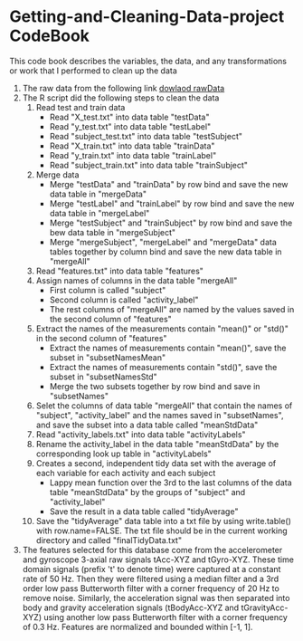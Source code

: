 # Getting-and-Cleaning-Data-project CodeBook
This code book describes the variables, the data, and any transformations or work that I performed to clean up the data

1. The raw data from the following link
  [dowlaod rawData](https://d396qusza40orc.cloudfront.net/getdata%2Fprojectfiles%2FUCI%20HAR%20Dataset.zip)
2. The R script did the following steps to clean the data
    1. Read test and train data
       - Read "X_test.txt" into data table "testData"
       - Read "y_test.txt" into data table "testLabel"
       - Read "subject_test.txt" into data table "testSubject"
       - Read "X_train.txt" into data table "trainData"
       - Read "y_train.txt" into data table "trainLabel"
       - Read "subject_train.txt" into data table "trainSubject"
    2. Merge data
       - Merge "testData" and "trainData" by row bind and save the new data table in "mergeData"
       - Merge "testLabel" and "trainLabel" by row bind and save the new data table in "mergeLabel"
       - Merge "testSubject" and "trainSubject" by row bind and save the bew data table in "mergeSubject"
       - Merge "mergeSubject", "mergeLabel" and "mergeData" data tables together by column bind and save the new data table in "mergeAll"
    3. Read "features.txt" into data table "features"
    4. Assign names of columns in the data table "mergeAll"
       - First column is called "subject"
       - Second column is called "activity_label"
       - The rest columns of "mergeAll" are named by the values saved in the second column of "features"
    5. Extract the names of the measurements contain "mean()" or "std()" in the second column of "features"
       - Extract the names of measurements contain "mean()", save the subset in "subsetNamesMean"
       - Extract the names of measurements contain "std()", save the subset in "subsetNamesStd"
       - Merge the two subsets together by row bind and save in "subsetNames"
    6. Selet the columns of data table "mergeAll" that contain the names of "subject", "activity_label" and the names saved in "subsetNames", and save the subset into a data table called "meanStdData"
    7. Read "activity_labels.txt" into data table "activityLabels"
    8. Rename the activity_label in the data table "meanStdData" by the corresponding look up table in "activityLabels"
    9. Creates a second, independent tidy data set with the average of each variable for each activity and each subject
       - Lappy mean function over the 3rd to the last columns of the data table "meanStdData" by the groups of "subject" and "activity_label"
       - Save the result in a data table called "tidyAverage"
    10. Save the "tidyAverage" data table into a txt file by using write.table() with row.name=FALSE. The txt file should be in the current working directory and called "finalTidyData.txt"
3. The features selected for this database come from the accelerometer and gyroscope 3-axial raw signals tAcc-XYZ and tGyro-XYZ. These time domain signals (prefix 't' to denote time) were captured at a constant rate of 50 Hz. Then they were filtered using a median filter and a 3rd order low pass Butterworth filter with a corner frequency of 20 Hz to remove noise. Similarly, the acceleration signal was then separated into body and gravity acceleration signals (tBodyAcc-XYZ and tGravityAcc-XYZ) using another low pass Butterworth filter with a corner frequency of 0.3 Hz. Features are normalized and bounded within [-1, 1].

